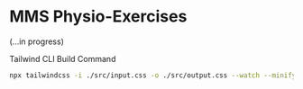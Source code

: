 # MMS Physio-Exercises

(...in progress)

Tailwind CLI Build Command

```bash
npx tailwindcss -i ./src/input.css -o ./src/output.css --watch --minify
```
